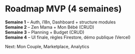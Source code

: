 # Roadmap MVP (4 semaines)

**Semaine 1** – Auth, i18n, Dashboard + structure modules  
**Semaine 2** – Zen Mama + Mon Bébé (CRUD)  
**Semaine 3** – Planning + Budget (CRUD)  
**Semaine 4** – UI finale, règles Firestore, démo publique (Vercel)

Next: Mon Couple, Marketplace, Analytics

